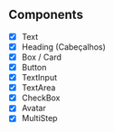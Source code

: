 ## Components
 - [X] Text
 - [X] Heading (Cabeçalhos)
 - [X] Box / Card
 - [X] Button
 - [X] TextInput
 - [X] TextArea
 - [X] CheckBox
 - [X] Avatar
 - [X] MultiStep